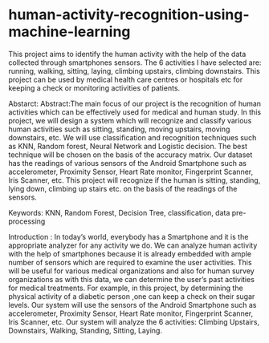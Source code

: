 # human-activity-recognition-using-machine-learning
This project aims to identify the human activity with the help of the data collected through smartphones sensors. The 6 activities I have selected are: running, walking, sitting, laying, climbing upstairs, climbing downstairs. This project can be used by medical health care centres or hospitals etc for keeping a check or monitoring activities of patients. 


Abstarct:
Abstract:The main focus of our project is the recognition of human activities which can be effectively used for medical and human study. In this project, we will design a system which will recognize and classify various human activities such as sitting, standing, moving upstairs, moving downstairs, etc. We will use classification and recognition techniques such as KNN, Random forest, Neural Network and Logistic decision. The best technique will be chosen on the basis of the accuracy matrix. Our dataset has the readings of various sensors of the Android Smartphone such as accelerometer, Proximity Sensor, Heart Rate monitor, Fingerprint Scanner, Iris Scanner, etc. This project will recognize if the human is sitting, standing, lying down, climbing up stairs etc. on the basis of the readings of the sensors. 
 
Keywords: KNN, Random Forest, Decision Tree, classification, data pre-processing  


Introduction :
In today’s world, everybody has a Smartphone and it is the appropriate analyzer for any activity we do.  We can analyze human activity with the help of smartphones because it is already embedded with ample number of sensors which are required to examine the user activities. This will be useful for various medical organizations and also for human survey organizations as with this data, we can determine the user’s past activities for medical treatments. For example, in this project, by determining the physical activity of a diabetic person ,one can keep a check on their sugar levels. Our system will use the sensors of the Android Smartphone such as accelerometer, Proximity Sensor, Heart Rate monitor, Fingerprint Scanner, Iris Scanner, etc.  Our system will analyze the 6 activities: Climbing Upstairs, Downstairs, Walking, Standing, Sitting, Laying.
